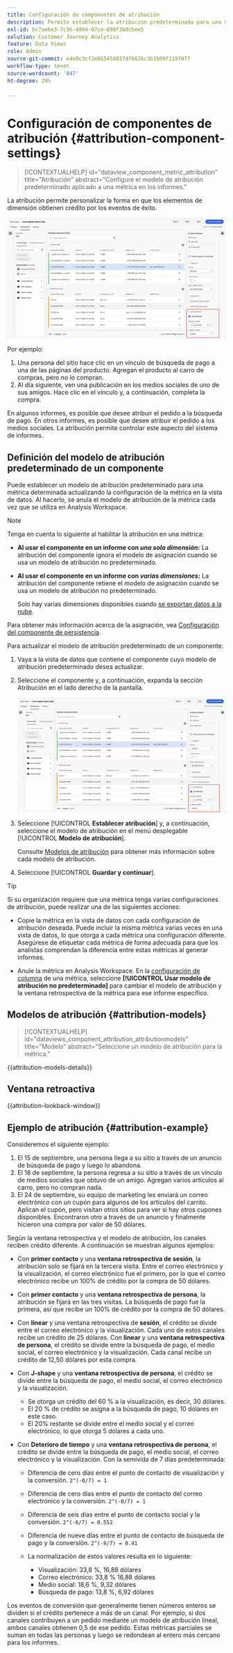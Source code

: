 ```yaml
---
title: Configuración de componentes de atribución
description: Permite establecer la atribución predeterminada para una métrica.
exl-id: bc7ae6e3-7c9b-4994-97ce-690f3bdcbee5
solution: Customer Journey Analytics
feature: Data Views
role: Admin
source-git-commit: e4e0c3cf2e865454837df6626c3b1b09f119f07f
workflow-type: tm+mt
source-wordcount: '847'
ht-degree: 29%

---
```


# Configuración de componentes de atribución {#attribution-component-settings}

<!-- markdownlint-disable MD034 -->

>[!CONTEXTUALHELP]
>id="dataview_component_metric_attribution"
>title="Atribución"
>abstract="Configure el modelo de atribución predeterminado aplicado a una métrica en los informes."

<!-- markdownlint-enable MD034 -->


La atribución permite personalizar la forma en que los elementos de dimensión obtienen crédito por los eventos de éxito.

![Ventana de vistas de datos que resalta la opción Establecer atribución](../assets/attribution-settings.png)

Por ejemplo:

1. Una persona del sitio hace clic en un vínculo de búsqueda de pago a una de las páginas del producto. Agregan el producto al carro de compras, pero no lo compran.
2. Al día siguiente, ven una publicación en los medios sociales de uno de sus amigos. Hace clic en el vínculo y, a continuación, completa la compra.

En algunos informes, es posible que desee atribuir el pedido a la búsqueda de pago. En otros informes, es posible que desee atribuir el pedido a los medios sociales. La atribución permite controlar este aspecto del sistema de informes.

## Definición del modelo de atribución predeterminado de un componente

Puede establecer un modelo de atribución predeterminado para una métrica determinada actualizando la configuración de la métrica en la vista de datos. Al hacerlo, se anula el modelo de atribución de la métrica cada vez que se utiliza en Analysis Workspace.

>[!NOTE]
>
>Tenga en cuenta lo siguiente al habilitar la atribución en una métrica:
>
>* **Al usar el componente en un informe con *una sola dimensión*:** La atribución del componente ignora el modelo de asignación cuando se usa un modelo de atribución no predeterminado.
>
>* **Al usar el componente en un informe con *varias dimensiones*:** La atribución del componente retiene el modelo de asignación cuando se usa un modelo de atribución no predeterminado.
>
>   Solo hay varias dimensiones disponibles cuando [se exportan datos a la nube](/help/analysis-workspace/export/export-cloud.md).
>
> Para obtener más información acerca de la asignación, vea [Configuración del componente de persistencia](/help/data-views/component-settings/persistence.md).

Para actualizar el modelo de atribución predeterminado de un componente:

1. Vaya a la vista de datos que contiene el componente cuyo modelo de atribución predeterminado desea actualizar.

1. Seleccione el componente y, a continuación, expanda la sección Atribución en el lado derecho de la pantalla.

   ![Ventana de vistas de datos que resalta la opción Establecer atribución](../assets/attribution-settings.png)

1. Seleccione [!UICONTROL **Establecer atribución**] y, a continuación, seleccione el modelo de atribución en el menú desplegable [!UICONTROL **Modelo de atribución**].

   Consulte [Modelos de atribución](#attribution-models) para obtener más información sobre cada modelo de atribución.

1. Seleccione [!UICONTROL **Guardar y continuar**].

>[!TIP]
>
>Si su organización requiere que una métrica tenga varias configuraciones de atribución, puede realizar una de las siguientes acciones:
>
> * Copie la métrica en la vista de datos con cada configuración de atribución deseada. Puede incluir la misma métrica varias veces en una vista de datos, lo que otorga a cada métrica una configuración diferente. Asegúrese de etiquetar cada métrica de forma adecuada para que los analistas comprendan la diferencia entre estas métricas al generar informes.
>
> * Anule la métrica en Analysis Workspace. En la [configuración de columna](/help/analysis-workspace/visualizations/freeform-table/column-row-settings/column-settings.md) de una métrica, seleccione **[!UICONTROL Usar modelo de atribución no predeterminado]** para cambiar el modelo de atribución y la ventana retrospectiva de la métrica para ese informe específico.

## Modelos de atribución {#attribution-models}

<!-- markdownlint-disable MD034 -->

>[!CONTEXTUALHELP]
>id="dataviews_component_attribution_attributionmodels"
>title="Modelo"
>abstract="Seleccione un modelo de atribución para la métrica."

<!-- markdownlint-enable MD034 -->

{{attribution-models-details}}


## Ventana retroactiva

{{attribution-lookback-window}}



## Ejemplo de atribución {#attribution-example}

Consideremos el siguiente ejemplo:

1. El 15 de septiembre, una persona llega a su sitio a través de un anuncio de búsqueda de pago y luego lo abandona.
1. El 18 de septiembre, la persona regresa a su sitio a través de un vínculo de medios sociales que obtuvo de un amigo. Agregan varios artículos al carro, pero no compran nada.
1. El 24 de septiembre, su equipo de marketing les enviará un correo electrónico con un cupón para algunos de los artículos del carrito. Aplican el cupón, pero visitan otros sitios para ver si hay otros cupones disponibles. Encontraron otro a través de un anuncio y finalmente hicieron una compra por valor de 50 dólares.

Según la ventana retrospectiva y el modelo de atribución, los canales reciben crédito diferente. A continuación se muestran algunos ejemplos:

* Con **primer contacto** y una **ventana retrospectiva de sesión**, la atribución solo se fijará en la tercera visita. Entre el correo electrónico y la visualización, el correo electrónico fue el primero, por lo que el correo electrónico recibe un 100% de crédito por la compra de 50 dólares.

* Con **primer contacto** y una **ventana retrospectiva de persona**, la atribución se fijará en las tres visitas. La búsqueda de pago fue la primera, así que recibe un 100% de crédito por la compra de 50 dólares.

* Con **linear** y una ventana retrospectiva de **sesión**, el crédito se divide entre el correo electrónico y la visualización. Cada uno de estos canales recibe un crédito de 25 dólares.
Con **linear** y una **ventana retrospectiva de persona**, el crédito se divide entre la búsqueda de pago, el medio social, el correo electrónico y la visualización. Cada canal recibe un crédito de 12,50 dólares por esta compra.

* Con **J-shape** y una **ventana retrospectiva de persona**, el crédito se divide entre la búsqueda de pago, el medio social, el correo electrónico y la visualización.

   * Se otorga un crédito del 60 % a la visualización, es decir, 30 dólares.
   * El 20 % de crédito se asigna a la búsqueda de pago, 10 dólares en este caso.
   * El 20% restante se divide entre el medio social y el correo electrónico, lo que otorga 5 dólares a cada uno.

* Con **Deterioro de tiempo** y una **ventana retrospectiva de persona**, el crédito se divide entre la búsqueda de pago, el medio social, el correo electrónico y la visualización. Con la semivida de 7 días predeterminada:

   * Diferencia de cero días entre el punto de contacto de visualización y la conversión. `2^(-0/7) = 1`
   * Diferencia de cero días entre el punto de contacto del correo electrónico y la conversión. `2^(-0/7) = 1`
   * Diferencia de seis días entre el punto de contacto social y la conversión. `2^(-6/7) = 0.552`
   * Diferencia de nueve días entre el punto de contacto de búsqueda de pago y la conversión. `2^(-9/7) = 0.41`
   * La normalización de estos valores resulta en lo siguiente:

      * Visualización: 33,8 %, 16,88 dólares
      * Correo electrónico: 33,8 % 16,88 dólares
      * Medio social: 18,6 %, 9,32 dólares
      * Búsqueda de pago: 13,8 %, 6,92 dólares

Los eventos de conversión que generalmente tienen números enteros se dividen si el crédito pertenece a más de un canal. Por ejemplo, si dos canales contribuyen a un pedido mediante un modelo de atribución lineal, ambos canales obtienen 0,5 de ese pedido. Estas métricas parciales se suman en todas las personas y luego se redondean al entero más cercano para los informes.


